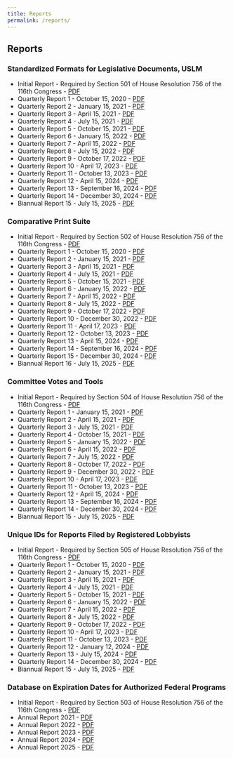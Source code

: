 ```yaml
---
title: Reports
permalink: /reports/
---
```




## Reports


### Standardized Formats for Legislative Documents, USLM  
* Initial Report - Required by Section 501 of House Resolution 756 of the 116th Congress - [PDF](https://usgpo.github.io/innovation/resources/reports/Clerk-Initial-Standardized-Formats.pdf)  
* Quarterly Report 1 - October 15, 2020 - [PDF](https://usgpo.github.io/innovation/resources/reports/Clerk-QR1-Standardized-Formats.pdf)  
* Quarterly Report 2 - January 15, 2021 - [PDF](https://usgpo.github.io/innovation/resources/reports/Clerk-QR2-Standardized-Formats.pdf)  
* Quarterly Report 3 - April 15, 2021 - [PDF](https://usgpo.github.io/innovation/resources/reports/Clerk-QR3-Standardized-Formats.pdf)  
* Quarterly Report 4 - July 15, 2021 - [PDF](https://usgpo.github.io/innovation/resources/reports/Clerk-QR4-Standardized-Formats.pdf)  
* Quarterly Report 5 - October 15, 2021 - [PDF](https://usgpo.github.io/innovation/resources/reports/Clerk-QR5-Standardized-Formats.pdf)  
* Quarterly Report 6 - January 15, 2022 - [PDF](https://usgpo.github.io/innovation/resources/reports/Clerk-QR6-Standardized-Formats.pdf)  
* Quarterly Report 7 - April 15, 2022 - [PDF](https://usgpo.github.io/innovation/resources/reports/Clerk-QR7-Standardized-Formats.pdf)  
* Quarterly Report 8 - July 15, 2022 - [PDF](https://usgpo.github.io/innovation/resources/reports/Clerk-QR8-Standardized-Formats.pdf)  
* Quarterly Report 9 - October 17, 2022 - [PDF](https://usgpo.github.io/innovation/resources/reports/Clerk-QR9-Standardized-Formats.pdf)  
* Quarterly Report 10 - April 17, 2023 - [PDF](https://usgpo.github.io/innovation/resources/reports/Clerk-QR10-Standardized-Formats.pdf)  
* Quarterly Report 11 - October 13, 2023 - [PDF](https://usgpo.github.io/innovation/resources/reports/Clerk-QR11-Standardized-Formats.pdf)  
* Quarterly Report 12 - April 15, 2024 - [PDF](https://usgpo.github.io/innovation/resources/reports/Clerk-QR12-Standardized-Formats.pdf)   
* Quarterly Report 13 - September 16, 2024 - [PDF](https://usgpo.github.io/innovation/resources/reports/Clerk-QR13-Standardized-Formats.pdf)  
* Quarterly Report 14 - December 30, 2024 - [PDF](https://usgpo.github.io/innovation/resources/reports/Clerk-QR14-Standardized-Formats.pdf)  
* Biannual Report 15 - July 15, 2025 - [PDF](https://usgpo.github.io/innovation/resources/reports/Clerk-QR15-Standardized-Formats.pdf)   

### Comparative Print Suite  
* Initial Report - Required by Section 502 of House Resolution 756 of the 116th Congress - [PDF](https://usgpo.github.io/innovation/resources/reports/Clerk-Initial-Comparative-Print-Project.pdf)  
* Quarterly Report 1 - October 15, 2020 - [PDF](https://usgpo.github.io/innovation/resources/reports/Clerk-QR1-Comparative-Print-Project.pdf)  
* Quarterly Report 2 - January 15, 2021 - [PDF](https://usgpo.github.io/innovation/resources/reports/Clerk-QR2-Comparative-Print-Project.pdf)  
* Quarterly Report 3 - April 15, 2021 - [PDF](https://usgpo.github.io/innovation/resources/reports/Clerk-QR3-Comparative-Print-Project.pdf)  
* Quarterly Report 4 - July 15, 2021 - [PDF](https://usgpo.github.io/innovation/resources/reports/Clerk-QR4-Comparative-Print-Project.pdf)  
* Quarterly Report 5 - October 15, 2021 - [PDF](https://usgpo.github.io/innovation/resources/reports/Clerk-QR5-Comparative-Print-Project.pdf)  
* Quarterly Report 6 - January 15, 2022 - [PDF](https://usgpo.github.io/innovation/resources/reports/Clerk-QR6-Comparative-Print-Project.pdf)  
* Quarterly Report 7 - April 15, 2022 - [PDF](https://usgpo.github.io/innovation/resources/reports/Clerk-QR7-Comparative-Print-Project.pdf)  
* Quarterly Report 8 - July 15, 2022 - [PDF](https://usgpo.github.io/innovation/resources/reports/Clerk-QR8-Comparative-Print-Project.pdf)  
* Quarterly Report 9 - October 17, 2022 - [PDF](https://usgpo.github.io/innovation/resources/reports/Clerk-QR9-Comparative-Print-Project.pdf)  
* Quarterly Report 10 - December 30, 2022 - [PDF](https://usgpo.github.io/innovation/resources/reports/Clerk-QR10-Comparative-Print-Project.pdf)  
* Quarterly Report 11 - April 17, 2023 - [PDF](https://usgpo.github.io/innovation/resources/reports/Clerk-QR11-Comparative-Print-Project.pdf)  
* Quarterly Report 12 - October 13, 2023 - [PDF](https://usgpo.github.io/innovation/resources/reports/Clerk-QR12-Comparative-Print-Project.pdf)  
* Quarterly Report 13 - April 15, 2024 - [PDF](https://usgpo.github.io/innovation/resources/reports/Clerk-QR13-Comparative-Print-Project.pdf)   
* Quarterly Report 14 - September 16, 2024 - [PDF](https://usgpo.github.io/innovation/resources/reports/Clerk-QR14-Comparative-Print-Project.pdf)  
* Quarterly Report 15 - December 30, 2024 - [PDF](https://usgpo.github.io/innovation/resources/reports/Clerk-QR15-Comparative-Print-Project.pdf)  
* Biannual Report 16 - July 15, 2025 - [PDF](https://usgpo.github.io/innovation/resources/reports/Clerk-QR16-Comparative-Print-Project.pdf)    
  
### Committee Votes and Tools  
* Initial Report - Required by Section 504 of House Resolution 756 of the 116th Congress - [PDF](https://usgpo.github.io/innovation/resources/reports/Clerk-Initial-Committee-Votes.pdf)  
* Quarterly Report 1 - January 15, 2021 - [PDF](https://usgpo.github.io/innovation/resources/reports/Clerk-QR1-Committee-Votes.pdf)  
* Quarterly Report 2 - April 15, 2021 - [PDF](https://usgpo.github.io/innovation/resources/reports/Clerk-QR2-Committee-Votes.pdf)  
* Quarterly Report 3 - July 15, 2021 - [PDF](https://usgpo.github.io/innovation/resources/reports/Clerk-QR3-Committee-Votes.pdf)  
* Quarterly Report 4 - October 15, 2021 - [PDF](https://usgpo.github.io/innovation/resources/reports/Clerk-QR4-Committee-Votes.pdf)  
* Quarterly Report 5 - January 15, 2022 - [PDF](https://usgpo.github.io/innovation/resources/reports/Clerk-QR5-Committee-Votes.pdf)  
* Quarterly Report 6 - April 15, 2022 - [PDF](https://usgpo.github.io/innovation/resources/reports/Clerk-QR6-Committee-Votes.pdf)  
* Quarterly Report 7 - July 15, 2022 - [PDF](https://usgpo.github.io/innovation/resources/reports/Clerk-QR7-Committee-Votes.pdf)  
* Quarterly Report 8 - October 17, 2022 - [PDF](https://usgpo.github.io/innovation/resources/reports/Clerk-QR8-Committee-Votes.pdf)  
* Quarterly Report 9 - December 30, 2022 - [PDF](https://usgpo.github.io/innovation/resources/reports/Clerk-QR9-Committee-Votes.pdf)  
* Quarterly Report 10 - April 17, 2023 - [PDF](https://usgpo.github.io/innovation/resources/reports/Clerk-QR10-Committee-Votes.pdf)
* Quarterly Report 11 - October 13, 2023 - [PDF](https://usgpo.github.io/innovation/resources/reports/Clerk-QR11-Committee-Votes.pdf)  
* Quarterly Report 12 - April 15, 2024 - [PDF](https://usgpo.github.io/innovation/resources/reports/Clerk-QR12-Committee-Votes.pdf)  
* Quarterly Report 13 - September 16, 2024 - [PDF](https://usgpo.github.io/innovation/resources/reports/Clerk-QR13-Committee-Votes.pdf)  
* Quarterly Report 14 - December 30, 2024 - [PDF](https://usgpo.github.io/innovation/resources/reports/Clerk-QR14-Committee-Votes.pdf)    
* Biannual Report 15 - July 15, 2025 - [PDF](https://usgpo.github.io/innovation/resources/reports/Clerk-QR15-Committee-Votes.pdf)  
  
### Unique IDs for Reports Filed by Registered Lobbyists  
* Initial Report - Required by Section 505 of House Resolution 756 of the 116th Congress - [PDF](https://usgpo.github.io/innovation/resources/reports/Clerk-Initial-Unique-ID.pdf)  
* Quarterly Report 1 - October 15, 2020 - [PDF](https://usgpo.github.io/innovation/resources/reports/Clerk-QR1-Unique-ID.pdf)  
* Quarterly Report 2 - January 15, 2021 - [PDF](https://usgpo.github.io/innovation/resources/reports/Clerk-QR2-Unique-ID.pdf)  
* Quarterly Report 3 - April 15, 2021 - [PDF](https://usgpo.github.io/innovation/resources/reports/Clerk-QR3-Unique-ID.pdf)  
* Quarterly Report 4 - July 15, 2021 - [PDF](https://usgpo.github.io/innovation/resources/reports/Clerk-QR4-Unique-ID.pdf)  
* Quarterly Report 5 - October 15, 2021 - [PDF](https://usgpo.github.io/innovation/resources/reports/Clerk-QR5-Unique-ID.pdf)  
* Quarterly Report 6 - January 15, 2022 - [PDF](https://usgpo.github.io/innovation/resources/reports/Clerk-QR6-Unique-ID.pdf)  
* Quarterly Report 7 - April 15, 2022 - [PDF](https://usgpo.github.io/innovation/resources/reports/Clerk-QR7-Unique-ID.pdf)  
* Quarterly Report 8 - July 15, 2022 - [PDF](https://usgpo.github.io/innovation/resources/reports/Clerk-QR8-Unique-ID.pdf)  
* Quarterly Report 9 - October 17, 2022 - [PDF](https://usgpo.github.io/innovation/resources/reports/Clerk-QR9-Unique-ID.pdf)  
* Quarterly Report 10 - April 17, 2023 - [PDF](https://usgpo.github.io/innovation/resources/reports/Clerk-QR10-Unique-ID.pdf)  
* Quarterly Report 11 - October 13, 2023 - [PDF](https://usgpo.github.io/innovation/resources/reports/Clerk-QR11-Unique-ID.pdf)  
* Quarterly Report 12 - January 12, 2024 - [PDF](https://usgpo.github.io/innovation/resources/reports/Clerk-QR12-Unique-ID.pdf)  
* Quarterly Report 13 - July 15, 2024 - [PDF](https://usgpo.github.io/innovation/resources/reports/Clerk-QR13-Unique-ID.pdf)  
* Quarterly Report 14 - December 30, 2024 - [PDF](https://usgpo.github.io/innovation/resources/reports/Clerk-QR14-Unique-ID.pdf)   
* Biannual Report 15 - July 15, 2025 - [PDF](https://usgpo.github.io/innovation/resources/reports/Clerk-QR15-Unique-ID.pdf)   

### Database on Expiration Dates for Authorized Federal Programs  
* Initial Report - Required by Section 503 of House Resolution 756 of the 116th Congress - [PDF](https://usgpo.github.io/innovation/resources/reports/Clerk-Initial-Program-Authorization.pdf)  
* Annual Report 2021 - [PDF](https://usgpo.github.io/innovation/resources/reports/Clerk-Annual-2021-Program-Authorization.pdf)  
* Annual Report 2022 - [PDF](https://usgpo.github.io/innovation/resources/reports/Clerk-Annual-2022-Program-Authorization.pdf)  
* Annual Report 2023 - [PDF](https://usgpo.github.io/innovation/resources/reports/Clerk-Annual-2023-Program-Authorization.pdf)  
* Annual Report 2024 - [PDF](https://usgpo.github.io/innovation/resources/reports/Clerk-Annual-2024-Program-Authorization.pdf)  
* Annual Report 2025 - [PDF](https://usgpo.github.io/innovation/resources/reports/Clerk-Annual-2025-Program-Authorization.pdf) 

  




